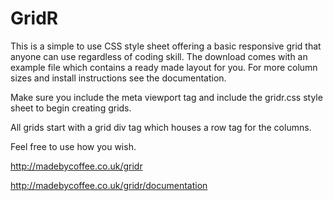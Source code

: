 # GridR
This is a simple to use CSS style sheet offering a basic responsive grid that anyone can use regardless of coding skill. The download comes with an example file which contains a ready made layout for you. For more column sizes and install instructions see the documentation.

Make sure you include the meta viewport tag and include the gridr.css style sheet to begin creating grids.

All grids start with a grid div tag which houses a row tag for the columns.

Feel free to use how you wish.

http://madebycoffee.co.uk/gridr

http://madebycoffee.co.uk/gridr/documentation
